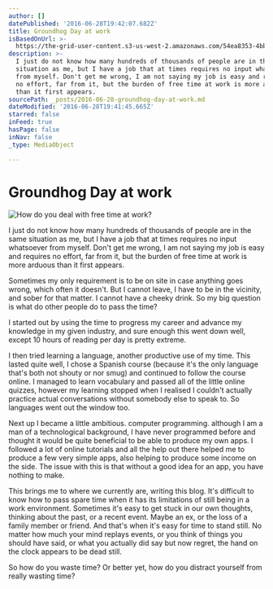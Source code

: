 ```yaml
---
author: []
datePublished: '2016-06-28T19:42:07.682Z'
title: Groundhog Day at work
isBasedOnUrl: >-
  https://the-grid-user-content.s3-us-west-2.amazonaws.com/54ea8353-4bb2-48a8-a07e-302d3b1b7148.jpg
description: >-
  I just do not know how many hundreds of thousands of people are in the same
  situation as me, but I have a job that at times requires no input whatsoever
  from myself. Don't get me wrong, I am not saying my job is easy and requires
  no effort, far from it, but the burden of free time at work is more arduous
  than it first appears.
sourcePath: _posts/2016-06-28-groundhog-day-at-work.md
dateModified: '2016-06-28T19:41:45.665Z'
starred: false
inFeed: true
hasPage: false
inNav: false
_type: MediaObject

---
```

# Groundhog Day at work
![How do you deal with free time at work?](https://the-grid-user-content.s3-us-west-2.amazonaws.com/54ea8353-4bb2-48a8-a07e-302d3b1b7148.jpg)

I just do not know how many hundreds of thousands of people are in the same situation as me, but I have a job that at times requires no input whatsoever from myself. Don't get me wrong, I am not saying my job is easy and requires no effort, far from it, but the burden of free time at work is more arduous than it first appears.

Sometimes my only requirement is to be on site in case anything goes wrong, which often it doesn't. But I cannot leave, I have to be in the vicinity, and sober for that matter. I cannot have a cheeky drink. So my big question is what do other people do to pass the time?

I started out by using the time to progress my career and advance my knowledge in my given industry, and sure enough this went down well, except 10 hours of reading per day is pretty extreme.

I then tried learning a language, another productive use of my time. This lasted quite well, I chose a Spanish course (because it's the only language that's both not shouty or nor smug) and continued to follow the course online. I managed to learn vocabulary and passed all of the little online quizzes, however my learning stopped when I realised I couldn't actually practice actual conversations without somebody else to speak to. So languages went out the window too.

Next up I became a little ambitious. computer programming. although I am a man of a technological background, I have never programmed before and thought it would be quite beneficial to be able to produce my own apps. I followed a lot of online tutorials and all the help out there helped me to produce a few very simple apps, also helping to produce some income on the side. The issue with this is that without a good idea for an app, you have nothing to make.

This brings me to where we currently are, writing this blog. It's difficult to know how to pass spare time when it has its limitations of still being in a work environment. Sometimes it's easy to get stuck in our own thoughts, thinking about the past, or a recent event. Maybe an ex, or the loss of a family member or friend. And that's when it's easy for time to stand still. No matter how much your mind replays events, or you think of things you should have said, or what you actually did say but now regret, the hand on the clock appears to be dead still.

So how do you waste time? Or better yet, how do you distract yourself from really wasting time?